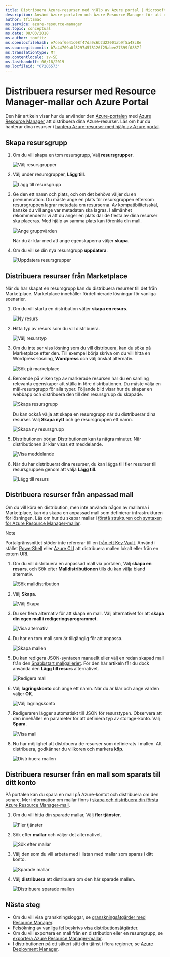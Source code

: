 ```yaml
---
title: Distribuera Azure-resurser med hjälp av Azure portal | Microsoft Docs
description: Använd Azure-portalen och Azure Resource Manager för att distribuera dina resurser.
author: tfitzmac
ms.service: azure-resource-manager
ms.topic: conceptual
ms.date: 08/03/2018
ms.author: tomfitz
ms.openlocfilehash: e7ceaf6e41c08f47da9c6b2d22001ab9f5a48c8e
ms.sourcegitcommit: b7a44709a0f82974578126f25abee27399f0887f
ms.translationtype: MT
ms.contentlocale: sv-SE
ms.lasthandoff: 06/18/2019
ms.locfileid: "67205573"
---
```

# <a name="deploy-resources-with-resource-manager-templates-and-azure-portal"></a>Distribuera resurser med Resource Manager-mallar och Azure Portal

Den här artikeln visar hur du använder den [Azure-portalen](https://portal.azure.com) med [Azure Resource Manager](resource-group-overview.md) att distribuera dina Azure-resurser. Läs om hur du hanterar dina resurser i [hantera Azure-resurser med hjälp av Azure portal](manage-resources-portal.md).

## <a name="create-resource-group"></a>Skapa resursgrupp

1. Om du vill skapa en tom resursgrupp, Välj **resursgrupper**.

   ![Välj resursgrupper](./media/resource-group-template-deploy-portal/select-resource-groups.png)

1. Välj under resursgrupper, **Lägg till**.

   ![Lägg till resursgrupp](./media/resource-group-template-deploy-portal/add-resource-group.png)

1. Ge den ett namn och plats, och om det behövs väljer du en prenumeration. Du måste ange en plats för resursgruppen eftersom resursgruppen lagrar metadata om resurserna. Av kompatibilitetsskäl, kanske du vill ange var metadatan ska lagras. I allmänhet rekommenderar vi att du anger en plats där de flesta av dina resurser ska placeras. Med hjälp av samma plats kan förenkla din mall.

   ![Ange gruppvärden](./media/resource-group-template-deploy-portal/set-group-properties.png)

   När du är klar med att ange egenskaperna väljer **skapa**.

1. Om du vill se din nya resursgrupp **uppdatera**.

   ![Uppdatera resursgrupper](./media/resource-group-template-deploy-portal/refresh-resource-groups.png)

## <a name="deploy-resources-from-marketplace"></a>Distribuera resurser från Marketplace

När du har skapat en resursgrupp kan du distribuera resurser till det från Marketplace. Marketplace innehåller fördefinierade lösningar för vanliga scenarier.

1. Om du vill starta en distribution väljer **skapa en resurs**.

   ![Ny resurs](./media/resource-group-template-deploy-portal/new-resources.png)

1. Hitta typ av resurs som du vill distribuera.

   ![Välj resurstyp](./media/resource-group-template-deploy-portal/select-resource-type.png)

1. Om du inte ser viss lösning som du vill distribuera, kan du söka på Marketplace efter den. Till exempel börja skriva om du vill hitta en Wordpress-lösning, **Wordpress** och välj önskat alternativ.

   ![Sök på marketplace](./media/resource-group-template-deploy-portal/search-resource.png)

1. Beroende på vilken typ av markerade resursen har du en samling relevanta egenskaper att ställa in före distributionen. Du måste välja en mål-resursgrupp för alla typer. Följande bild visar hur du skapar en webbapp och distribuera den till den resursgrupp du skapade.

   ![Skapa resursgrupp](./media/resource-group-template-deploy-portal/select-existing-group.png)

   Du kan också välja att skapa en resursgrupp när du distribuerar dina resurser. Välj **Skapa nytt** och ge resursgruppen ett namn.

   ![Skapa ny resursgrupp](./media/resource-group-template-deploy-portal/select-new-group.png)

1. Distributionen börjar. Distributionen kan ta några minuter. När distributionen är klar visas ett meddelande.

   ![Visa meddelande](./media/resource-group-template-deploy-portal/view-notification.png)

1. När du har distribuerat dina resurser, du kan lägga till fler resurser till resursgruppen genom att välja **Lägg till**.

   ![Lägg till resurs](./media/resource-group-template-deploy-portal/add-resource.png)

## <a name="deploy-resources-from-custom-template"></a>Distribuera resurser från anpassad mall

Om du vill köra en distribution, men inte använda någon av mallarna i Marketplace, kan du skapa en anpassad mall som definierar infrastrukturen för lösningen. Läs om hur du skapar mallar i [förstå strukturen och syntaxen för Azure Resource Manager-mallar](resource-group-authoring-templates.md).

> [!NOTE]
> Portalgränssnittet stöder inte refererar till en [från ett Key Vault](resource-manager-keyvault-parameter.md). Använd i stället [PowerShell](resource-group-template-deploy.md) eller [Azure CLI](resource-group-template-deploy-cli.md) att distribuera mallen lokalt eller från en extern URI.

1. Om du vill distribuera en anpassad mall via portalen, Välj **skapa en resurs**, och Sök efter **Malldistributionen** tills du kan välja bland alternativ.

   ![Sök malldistribution](./media/resource-group-template-deploy-portal/search-template.png)

1. Välj **Skapa**.

   ![Välj Skapa](./media/resource-group-template-deploy-portal/show-template-option.png)

1. Du ser flera alternativ för att skapa en mall. Välj alternativet för att **skapa din egen mall i redigeringsprogrammet**.

   ![Visa alternativ](./media/resource-group-template-deploy-portal/see-options.png)

1. Du har en tom mall som är tillgänglig för att anpassa.

   ![Skapa mallen](./media/resource-group-template-deploy-portal/blank-template.png)

1. Du kan redigera JSON-syntaxen manuellt eller välj en redan skapad mall från den [Snabbstart mallgalleriet](https://azure.microsoft.com/resources/templates/). För den här artikeln får du dock använda den **Lägg till resurs** alternativet.

   ![Redigera mall](./media/resource-group-template-deploy-portal/select-add-resource.png)

1. Välj **lagringskonto** och ange ett namn. När du är klar och ange värden väljer **OK**.

   ![Välj lagringskonto](./media/resource-group-template-deploy-portal/add-storage-account.png)

1. Redigeraren lägger automatiskt till JSON för resurstypen. Observera att den innehåller en parameter för att definiera typ av storage-konto. Välj **Spara**.

   ![Visa mall](./media/resource-group-template-deploy-portal/show-json.png)

1. Nu har möjlighet att distribuera de resurser som definierats i mallen. Att distribuera, godkänner du villkoren och markera **köp**.

   ![Distribuera mallen](./media/resource-group-template-deploy-portal/provide-custom-template-values.png)

## <a name="deploy-resources-from-a-template-saved-to-your-account"></a>Distribuera resurser från en mall som sparats till ditt konto

På portalen kan du spara en mall på Azure-kontot och distribuera om den senare. Mer information om mallar finns i [skapa och distribuera din första Azure Resource Manager-mall](resource-manager-create-first-template.md).

1. Om du vill hitta din sparade mallar, Välj **fler tjänster**.

   ![Fler tjänster](./media/resource-group-template-deploy-portal/more-services.png)

1. Sök efter **mallar** och väljer det alternativet.

   ![Sök efter mallar](./media/resource-group-template-deploy-portal/find-templates.png)

1. Välj den som du vill arbeta med i listan med mallar som sparas i ditt konto.

   ![Sparade mallar](./media/resource-group-template-deploy-portal/saved-templates.png)

1. Välj **distribuera** att distribuera om den här sparade mallen.

   ![Distribuera sparade mallen](./media/resource-group-template-deploy-portal/deploy-saved-template.png)

## <a name="next-steps"></a>Nästa steg

- Om du vill visa granskningsloggar, se [granskningsåtgärder med Resource Manager](./resource-group-audit.md).
- Felsökning av vanliga fel beskrivs [visa distributionsåtgärder](./resource-manager-deployment-operations.md).
- Om du vill exportera en mall från en distribution eller en resursgrupp, se [exportera Azure Resource Manager-mallar](./manage-resource-groups-portal.md#export-resource-groups-to-templates).
- I distributionen på ett säkert sätt din tjänst i flera regioner, se [Azure Deployment Manager](./deployment-manager-overview.md).
